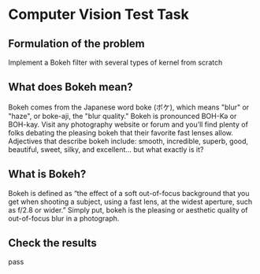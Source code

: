 # Computer Vision Test Task
## Formulation of the problem
Implement a Bokeh filter with several types of kernel from scratch
## What does Bokeh mean?
Bokeh comes from the Japanese word boke (ボケ), which means "blur" or "haze", or boke-aji, the "blur quality." Bokeh is pronounced BOH-Kə or BOH-kay.
Visit any photography website or forum and you’ll find plenty of folks debating the pleasing bokeh that their favorite fast lenses allow.
Adjectives that describe bokeh include: smooth, incredible, superb, good, beautiful, sweet, silky, and excellent… but what exactly is it?
## What is Bokeh?
Bokeh is defined as “the effect of a soft out-of-focus background that you get when shooting a subject, using a fast lens, at the widest aperture, such as f/2.8 or wider.”
Simply put, bokeh is the pleasing or aesthetic quality of out-of-focus blur in a photograph.
## Check the results
pass
